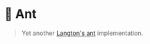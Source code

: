 # 🐜 Ant

> Yet another
> [Langton's ant](https://en.wikipedia.org/wiki/Langton%27s_ant)
> implementation.

